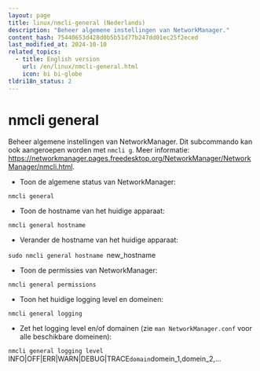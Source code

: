 ```yaml
---
layout: page
title: linux/nmcli-general (Nederlands)
description: "Beheer algemene instellingen van NetworkManager."
content_hash: 75440653d428d0b5b51d77b247dd01ec25f2eced
last_modified_at: 2024-10-10
related_topics:
  - title: English version
    url: /en/linux/nmcli-general.html
    icon: bi bi-globe
tldri18n_status: 2
---
```

# nmcli general

Beheer algemene instellingen van NetworkManager.
Dit subcommando kan ook aangeroepen worden met `nmcli g`.
Meer informatie: <https://networkmanager.pages.freedesktop.org/NetworkManager/NetworkManager/nmcli.html>.

- Toon de algemene status van NetworkManager:

`nmcli general`

- Toon de hostname van het huidige apparaat:

`nmcli general hostname`

- Verander de hostname van het huidige apparaat:

`sudo nmcli general hostname `<span class="tldr-var badge badge-pill bg-dark-lm bg-white-dm text-white-lm text-dark-dm font-weight-bold">new_hostname</span>

- Toon de permissies van NetworkManager:

`nmcli general permissions`

- Toon het huidige logging level en domeinen:

`nmcli general logging`

- Zet het logging level en/of domainen (zie `man NetworkManager.conf` voor alle beschikbare domeinen):

`nmcli general logging level `<span class="tldr-var badge badge-pill bg-dark-lm bg-white-dm text-white-lm text-dark-dm font-weight-bold">INFO|OFF|ERR|WARN|DEBUG|TRACE</span>` domain `<span class="tldr-var badge badge-pill bg-dark-lm bg-white-dm text-white-lm text-dark-dm font-weight-bold">domein_1,domein_2,...</span>
